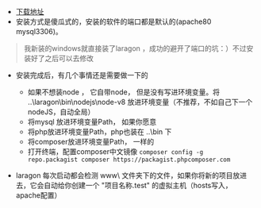 * [下载地址](https://laragon.org/)
* 安装方式是傻瓜式的，安装的软件的端口都是默认的(apache80 mysql3306)。

> 我新装的windows就直接装了laragon ，成功的避开了端口的坑：）不过安装好了之后可以去修改

* 安装完成后，有几个事情还是需要做一下的
  * 如果不想装node ， 它自带node， 但是没有写进环境变量。将 ..\laragon\bin\nodejs\node-v8 放进环境变量（不推荐，不如自己下一个nodeJS，自动全局）
  * 将mysql 放进环境变量Path， 如果你愿意
  * 将php放进环境变量Path，php也装在 ..\bin 下
  * 将composer放进环境变量Path， 一样的
  * 打开终端，配置composer中文镜像 `composer config -g repo.packagist composer https://packagist.phpcomposer.com`

* laragon 每次启动都会检测 www\ 文件夹下的文件，如果你将新的项目放进去，它会自动给你创建一个 "项目名称.test" 的虚拟主机（hosts写入，apache配置）
